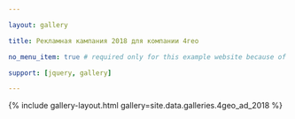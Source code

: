 ```yaml
---

layout: gallery

title: Рекламная кампания 2018 для компании 4гео

no_menu_item: true # required only for this example website because of menu construction

support: [jquery, gallery]

---
```




{% include gallery-layout.html gallery=site.data.galleries.4geo_ad_2018 %}



[license]: http://creativecommons.org/licenses/by-nc-sa/4.0/

[repo]: https://github.com/opieters/jekyll-gallery-example

